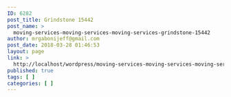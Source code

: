 ```yaml
---
ID: 6282
post_title: Grindstone 15442
post_name: >
  moving-services-moving-services-moving-services-grindstone-15442
author: mrgabonijeff@gmail.com
post_date: 2018-03-28 01:46:53
layout: page
link: >
  http://localhost/wordpress/moving-services-moving-services-moving-services-grindstone-15442/
published: true
tags: [ ]
categories: [ ]
---
```

